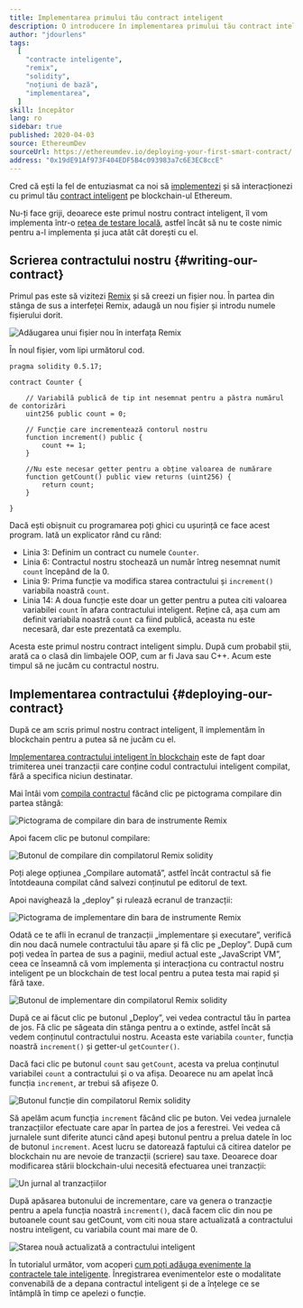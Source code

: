 ```yaml
---
title: Implementarea primului tău contract inteligent
description: O introducere în implementarea primului tău contract inteligent într-o rețea de testare Ethereum
author: "jdourlens"
tags:
  [
    "contracte inteligente",
    "remix",
    "solidity",
    "noțiuni de bază",
    "implementarea",
  ]
skill: începător
lang: ro
sidebar: true
published: 2020-04-03
source: EthereumDev
sourceUrl: https://ethereumdev.io/deploying-your-first-smart-contract/
address: "0x19dE91Af973F404EDF5B4c093983a7c6E3EC8ccE"
---
```


Cred că ești la fel de entuziasmat ca noi să [implementezi](/developers/docs/smart-contracts/deploying/) și să interacționezi cu primul tău [contract inteligent](/developers/docs/smart-contracts/) pe blockchain-ul Ethereum.

Nu-ți face griji, deoarece este primul nostru contract inteligent, îl vom implementa într-o [rețea de testare locală](/developers/docs/networks/), astfel încât să nu te coste nimic pentru a-l implementa și juca atât cât dorești cu el.

## Scrierea contractului nostru {#writing-our-contract}

Primul pas este să vizitezi [Remix](https://remix.ethereum.org/) și să creezi un fișier nou. În partea din stânga de sus a interfeței Remix, adaugă un nou fișier și introdu numele fișierului dorit.

![Adăugarea unui fișier nou în interfața Remix](../../../../../developers/tutorials/deploying-your-first-smart-contract/remix.png)

În noul fișier, vom lipi următorul cod.

```solidity
pragma solidity 0.5.17;

contract Counter {

    // Variabilă publică de tip int nesemnat pentru a păstra numărul de contorizări
    uint256 public count = 0;

    // Funcție care incrementează contorul nostru
    function increment() public {
        count += 1;
    }

    //Nu este necesar getter pentru a obține valoarea de numărare
    function getCount() public view returns (uint256) {
        return count;
    }

}
```

Dacă ești obișnuit cu programarea poți ghici cu ușurință ce face acest program. Iată un explicator rând cu rând:

- Linia 3: Definim un contract cu numele `Counter`.
- Linia 6: Contractul nostru stochează un număr întreg nesemnat numit `count` începând de la 0.
- Linia 9: Prima funcție va modifica starea contractului și `increment()` variabila noastră `count`.
- Linia 14: A doua funcție este doar un getter pentru a putea citi valoarea variabilei `count` în afara contractului inteligent. Reține că, așa cum am definit variabila noastră `count` ca fiind publică, aceasta nu este necesară, dar este prezentată ca exemplu.

Acesta este primul nostru contract inteligent simplu. După cum probabil știi, arată ca o clasă din limbajele OOP, cum ar fi Java sau C++. Acum este timpul să ne jucăm cu contractul nostru.

## Implementarea contractului {#deploying-our-contract}

După ce am scris primul nostru contract inteligent, îl implementăm în blockchain pentru a putea să ne jucăm cu el.

[Implementarea contractului inteligent în blockchain](/developers/docs/smart-contracts/deploying/) este de fapt doar trimiterea unei tranzacții care conține codul contractului inteligent compilat, fără a specifica niciun destinatar.

Mai întâi vom [compila contractul](/developers/docs/smart-contracts/compiling/) făcând clic pe pictograma compilare din partea stângă:

![Pictograma de compilare din bara de instrumente Remix](../../../../../developers/tutorials/deploying-your-first-smart-contract/remix-compile-button.png)

Apoi facem clic pe butonul compilare:

![Butonul de compilare din compilatorul Remix solidity](../../../../../developers/tutorials/deploying-your-first-smart-contract/remix-compile.png)

Poți alege opțiunea „Compilare automată”, astfel încât contractul să fie întotdeauna compilat când salvezi conținutul pe editorul de text.

Apoi navighează la „deploy” și rulează ecranul de tranzacții:

![Pictograma de implementare din bara de instrumente Remix](../../../../../developers/tutorials/deploying-your-first-smart-contract/remix-deploy.png)

Odată ce te afli în ecranul de tranzacții „implementare și executare”, verifică din nou dacă numele contractului tău apare și fă clic pe „Deploy”. După cum poți vedea în partea de sus a paginii, mediul actual este „JavaScript VM”, ceea ce înseamnă că vom implementa și interacționa cu contractul nostru inteligent pe un blockchain de test local pentru a putea testa mai rapid și fără taxe.

![Butonul de implementare din compilatorul Remix solidity](../../../../../developers/tutorials/deploying-your-first-smart-contract/remix-deploy.png)

După ce ai făcut clic pe butonul „Deploy”, vei vedea contractul tău în partea de jos. Fă clic pe săgeata din stânga pentru a o extinde, astfel încât să vedem conținutul contractului nostru. Aceasta este variabila `counter`, funcția noastră `increment()` și getter-ul `getCounter()`.

Dacă faci clic pe butonul `count` sau `getCount`, acesta va prelua conținutul variabilei `count` a contractului și o va afișa. Deoarece nu am apelat încă funcția `increment`, ar trebui să afișeze 0.

![Butonul funcție din compilatorul Remix solidity](../../../../../developers/tutorials/deploying-your-first-smart-contract/remix-function-button.png)

Să apelăm acum funcția `increment` făcând clic pe buton. Vei vedea jurnalele tranzacțiilor efectuate care apar în partea de jos a ferestrei. Vei vedea că jurnalele sunt diferite atunci când apeși butonul pentru a prelua datele în loc de butonul `increment`. Acest lucru se datorează faptului că citirea datelor pe blockchain nu are nevoie de tranzacții (scriere) sau taxe. Deoarece doar modificarea stării blockchain-ului necesită efectuarea unei tranzacții:

![Un jurnal al tranzacțiilor](../../../../../developers/tutorials/deploying-your-first-smart-contract/transaction-log.png)

După apăsarea butonului de incrementare, care va genera o tranzacție pentru a apela funcția noastră `increment()`, dacă facem clic din nou pe butoanele count sau getCount, vom citi noua stare actualizată a contractului nostru inteligent, cu variabila count mai mare de 0.

![Starea nouă actualizată a contractului inteligent](../../../../../developers/tutorials/deploying-your-first-smart-contract/updated-state.png)

În tutorialul următor, vom acoperi [cum poți adăuga evenimente la contractele tale inteligente](/developers/tutorials/logging-events-smart-contracts/). Înregistrarea evenimentelor este o modalitate convenabilă de a depana contractul inteligent și de a înțelege ce se întâmplă în timp ce apelezi o funcție.
